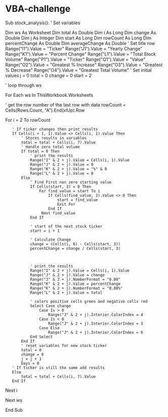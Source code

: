 # VBA-challenge
Sub stock_analysis():
   ' Set variables
   
   Dim ws As Worksheet
   Dim total As Double
   Dim i As Long
   Dim change As Double
   Dim j As Integer
   Dim start As Long
   Dim rowCount As Long
   Dim percentChange As Double
   Dim averageChange As Double
   ' Set title row
   Range("I1").Value = "Ticker"
   Range("J1").Value = "Yearly Change"
   Range("K1").Value = "Percent Change"
   Range("L1").Value = "Total Stock Volume"
   Range("P1").Value = "Ticker"
   Range("Q1").Value = "Value"
   Range("O2").Value = "Greatest % Increase"
   Range("O3").Value = "Greatest % Decrease"
   Range("O4").Value = "Greatest Total Volume"
   ' Set initial values
   j = 0
   total = 0
   change = 0
   start = 2
   
' loop through ws

For Each ws In ThisWorkbook.Worksheets


   ' get the row number of the last row with data
   rowCount = Cells(Rows.Count, "A").End(xlUp).Row
   
   For i = 2 To rowCount
   
       ' If ticker changes then print results
       If Cells(i + 1, 1).Value <> Cells(i, 1).Value Then
           ' Stores results in variables
           total = total + Cells(i, 7).Value
           ' Handle zero total volume
           If total = 0 Then
               ' print the results
               Range("I" & 2 + j).Value = Cells(i, 1).Value
               Range("J" & 2 + j).Value = 0
               Range("K" & 2 + j).Value = "%" & 0
               Range("L" & 2 + j).Value = 0
           Else
               ' Find First non zero starting value
               If Cells(start, 3) = 0 Then
                   For find_value = start To i
                       If Cells(find_value, 3).Value <> 0 Then
                           start = find_value
                           Exit For
                       End If
                    Next find_value
               End If

               ' start of the next stock ticker
               start = i + 1
               
               ' Calculate Change
               change = (Cells(i, 6) - Cells(start, 3))
               percentChange = change / Cells(start, 3)



               ' print the results
               Range("I" & 2 + j).Value = Cells(i, 1).Value
               Range("J" & 2 + j).Value = change
               Range("J" & 2 + j).NumberFormat = "0.00"
               Range("K" & 2 + j).Value = percentChange
               Range("K" & 2 + j).NumberFormat = "0.00%"
               Range("L" & 2 + j).Value = total

               ' colors positive cells green and negative cells red
               Select Case change
                   Case Is > 0
                       Range("J" & 2 + j).Interior.ColorIndex = 4
                   Case Is < 0
                       Range("J" & 2 + j).Interior.ColorIndex = 3
                   Case Else
                       Range("J" & 2 + j).Interior.ColorIndex = 0
               End Select
           End If
           ' reset variables for new stock ticker
           total = 0
           change = 0
           j = j + 1
           Days = 0
       ' If ticker is still the same add results
       Else
           total = total + Cells(i, 7).Value
       End If
   Next i
   
Next ws


End Sub

